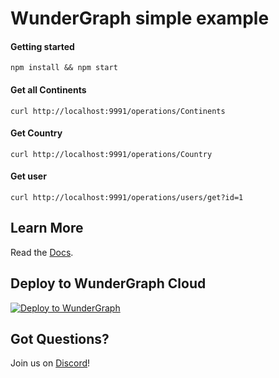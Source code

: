 # WunderGraph simple example

#### Getting started

```shell
npm install && npm start
```

#### Get all Continents

```shell
curl http://localhost:9991/operations/Continents
```

#### Get Country

```shell
curl http://localhost:9991/operations/Country
```

#### Get user

```shell
curl http://localhost:9991/operations/users/get?id=1
```

## Learn More

Read the [Docs](https://wundergraph.com/docs).

## Deploy to WunderGraph Cloud

[![Deploy to WunderGraph](https://wundergraph.com/button)](https://cloud.wundergraph.com/new/clone?templateName=simple)

## Got Questions?

Join us on [Discord](https://wundergraph.com/discord)!
